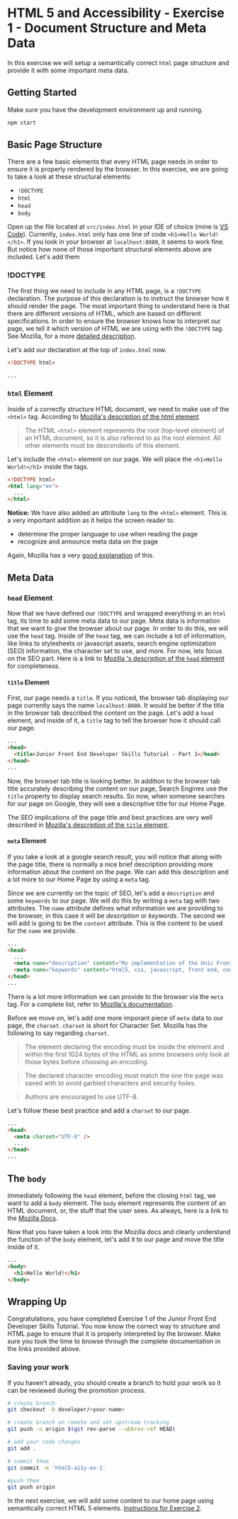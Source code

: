 # HTML 5 and Accessibility - Exercise 1 - Document Structure and Meta Data

In this exercise we will setup a semantically correct `html` page structure and provide it with some important meta data.

## Getting Started

Make sure you have the development environment up and running.

```sh
npm start
```

## Basic Page Structure

There are a few basic elements that every HTML page needs in order to ensure it is properly rendered by the browser. In this exercise, we are going to take a look at these structural elements:

* `!DOCTYPE`
* `html`
* `head`
* `body`

Open up the file located at `src/index.html` in your IDE of choice (mine is [VS Code](https://code.visualstudio.com/)). Currently, `index.html` only has one line of code `<h1>Hello World!</h1>`. If you look in your browser at `localhost:8080`, it seems to work fine. But notice how none of those important structural elements above are included. Let's add them

### !DOCTYPE

The first thing we need to include in any HTML page, is a `!DOCTYPE` declaration. The purpose of this declaration is to instruct the browser how it should render the page. The most important thing to understand here is that there are different versions of HTML, which are based on different specifications. In order to ensure the browser knows how to interpret our page, we tell it which version of HTML we are using with the `!DOCTYPE` tag. See Mozilla, for a more [detailed description](https://developer.mozilla.org/en-US/docs/Glossary/Doctype).

Let's add our declaration at the top of `index.html` now.

```html
<!DOCTYPE html>

...
```

### `html` Element

Inside of a correctly structure HTML document, we need to make use of the `<html>` tag. According to [Mozilla's description of the html element](https://developer.mozilla.org/en-US/docs/Web/HTML/Element/html)

> The HTML `<html>` element represents the root (top-level element) of an HTML document, so it is also referred to as the root element. All other elements must be descendants of this element.

Let's include the `<html>` element on our page. We will place the `<h1>Hello World!</h1>` inside the tags.

```html
<!DOCTYPE html>
<html lang="en">
  ...
</html>
```


**Notice:** We have also added an attribute `lang` to the `<html>` element. This is a very important addition as it helps the screen reader to: 
* determine the proper language to use when reading the page
* recognize and announce meta data on the page

Again, Mozilla has a very [good explanation](https://developer.mozilla.org/en-US/docs/Web/HTML/Element/html#Accessibility_concerns) of this.

## Meta Data

### `head` Element

Now that we have defined our `!DOCTYPE` and wrapped everything in an `html` tag, its time to add some meta data to our page. Meta data is information that we want to give the browser about our page. In order to do this, we will use the `head` tag. Inside of the `head` tag, we can include a lot of information, like links to stylesheets or javascript assets, search engine optimization (SEO) information, the character set to use, and more. For now, lets focus on the SEO part. Here is a link to [Mozilla 's description of the `head` element](https://developer.mozilla.org/en-US/docs/Web/HTML/Element/head) for completeness.

#### `title` Element

First, our page needs a `title`. If you noticed, the browser tab displaying our page currently says the name `localhost:8080`. It would be better if the title in the browser tab described the content on the page. Let's add a `head` element, and inside of it, a `title` tag to tell the browser how it should call our page.

```html
...
<head>
  <title>Junior Front End Developer Skills Tutorial - Part 1</head>
</head>
...
```

Now, the browser tab title is looking better. In addition to the browser tab title accurately describing the content on our page, Search Engines use the `title` property to display search results. So now, when someone searches for our page on Google, they will see a descriptive title for our Home Page.

The SEO implications of the page title and best practices are very well described in [Mozilla's description of the `title` element](https://developer.mozilla.org/en-US/docs/Web/HTML/Element/title).

#### `meta` Element

If you take a look at a google search result, you will notice that along with the page title, there is normally a nice brief description providing more information about the content on the page. We can add this description and a lot more to our Home Page by using a `meta` tag.

Since we are currently on the topic of SEO, let's add a `description` and some `keywords` to our page. We will do this by writing a `meta` tag with two attributes. The `name` attribute defines what information we are providing to the browser, in this case it will be *description* or *keywords*. The second we will add is going to be the `content` attribute. This is the content to be used for the `name` we provide.

```html
...
<head>
  ...
  <meta name="description" content="My implementation of the Unic Front End Skills repository exercises." />
  <meta name="keywords" content="html5, css, javascript, front end, coding, tutorial" />
</head>
...
```

There is a lot more information we can provide to the browser via the `meta` tag. For a complete list, refer to [Mozilla's documentation](https://developer.mozilla.org/en-US/docs/Web/HTML/Element/meta).

Before we move on, let's add one more imporant piece of `meta` data to our page, the `charset`. `charset` is short for Character Set. Mozilla has the following to say regarding `charset`.

> The <meta> element declaring the encoding must be inside the <head> element and within the first 1024 bytes of the HTML as some browsers only look at those bytes before choosing an encoding.

> The declared character encoding must match the one the page was saved with to avoid garbled characters and security holes.

> Authors are encouraged to use UTF-8.

Let's follow these best practice and add a `charset` to our page.

```html
...
<head>
  <meta charset="UTF-8" />
  ...
</head>
...
```

## The `body`

Immediately following the `head` element, before the closing `html` tag, we want to add a `body` element. The `body` element represents the content of an HTML document, or, the stuff that the user sees. As always, here is a link to the [Mozilla Docs](https://developer.mozilla.org/en-US/docs/Web/HTML/Element/body).

Now that you have taken a look into the Mozilla docs and clearly understand the function of the `body` element, let's add it to our page and move the title inside of it.

```html
...
<body>
  <h1>Hello World!</h1>
</body>
```

## Wrapping Up

Congratulations, you have completed Exercise 1 of the Junior Front End Developer Skills Tutorial. You now know the correct way to structure and HTML page to ensure that it is properly interpreted by the browser. Make sure you took the time to browse through the complete documentation in the links provided above.

### Saving your work

If you haven't already, you should create a branch to hold your work so it can be reviewed during the promotion process.

```sh
# create branch
git checkout -b developer/<your-name>

# create branch on remote and set upstream tracking
git push -u origin $(git rev-parse --abbrev-ref HEAD)

# add your code changes
git add .

# commit them
git commit -m 'html5-a11y-ex-1'

#push them
git push origin
```

In the next exercise, we will add some content to our home page using semantically correct HTML 5 elements. [Instructions for Exercise 2](/ex-2.md).
